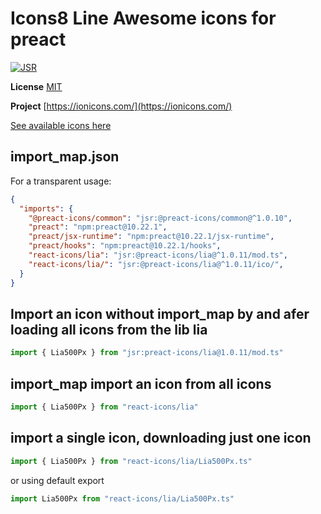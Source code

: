 # Icons8 Line Awesome icons for preact

[![JSR](https://jsr.io/badges/@preact-icons/lia)](https://jsr.io/@preact-icons/lia)

**License** [MIT](https://icons8.com/license)

**Project** [https://ionicons.com/](https://ionicons.com/)

[See available icons here](https://react-icons.deno.dev/lia)

## import_map.json

For a transparent usage:

```json
{
  "imports": {
    "@preact-icons/common": "jsr:@preact-icons/common@^1.0.10",
    "preact": "npm:preact@10.22.1",
    "preact/jsx-runtime": "npm:preact@10.22.1/jsx-runtime",
    "preact/hooks": "npm:preact@10.22.1/hooks",
    "react-icons/lia": "jsr:@preact-icons/lia@^1.0.11/mod.ts",
    "react-icons/lia/": "jsr:@preact-icons/lia@^1.0.11/ico/",
  }
}
```

## Import an icon without import_map by and afer loading all icons from the lib lia

```ts
import { Lia500Px } from "jsr:preact-icons/lia@1.0.11/mod.ts"
```

## import_map import an icon from all icons

```ts
import { Lia500Px } from "react-icons/lia"
```

## import a single icon, downloading just one icon

```ts
import { Lia500Px } from "react-icons/lia/Lia500Px.ts"
```

or using default export

```ts
import Lia500Px from "react-icons/lia/Lia500Px.ts"
```

